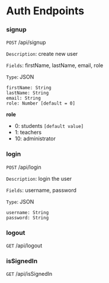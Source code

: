 # Auth Endpoints

### signup

`POST` /api/signup

`Description`: create new user

`Fields`: firstName, lastName, email, role

`Type`: JSON

```
firstName: String
lastName: String
email: String
role: Number [default = 0]
```

<strong>role</strong>

-   0: students `[default value]`
-   1: teachers
-   10: administrator

### login

`POST` /api/login

`Description`: login the user

`Fields`: username, password

`Type`: JSON

```
username: String
password: String
```

### logout

`GET` /api/logout

### isSignedIn

`GET` /api/isSignedIn
